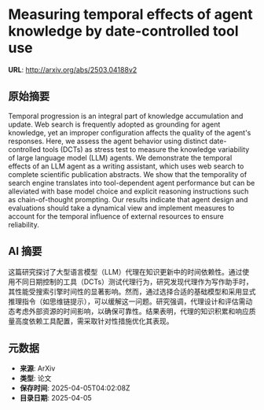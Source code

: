 # Measuring temporal effects of agent knowledge by date-controlled tool use

**URL**: http://arxiv.org/abs/2503.04188v2

## 原始摘要

Temporal progression is an integral part of knowledge accumulation and
update. Web search is frequently adopted as grounding for agent knowledge, yet
an improper configuration affects the quality of the agent's responses. Here,
we assess the agent behavior using distinct date-controlled tools (DCTs) as
stress test to measure the knowledge variability of large language model (LLM)
agents. We demonstrate the temporal effects of an LLM agent as a writing
assistant, which uses web search to complete scientific publication abstracts.
We show that the temporality of search engine translates into tool-dependent
agent performance but can be alleviated with base model choice and explicit
reasoning instructions such as chain-of-thought prompting. Our results indicate
that agent design and evaluations should take a dynamical view and implement
measures to account for the temporal influence of external resources to ensure
reliability.


## AI 摘要

这篇研究探讨了大型语言模型（LLM）代理在知识更新中的时间依赖性。通过使用不同日期控制的工具（DCTs）测试代理行为，研究发现代理作为写作助手时，其性能受搜索引擎时间性的显著影响。然而，通过选择合适的基础模型和采用显式推理指令（如思维链提示），可以缓解这一问题。研究强调，代理设计和评估需动态考虑外部资源的时间影响，以确保可靠性。结果表明，代理的知识积累和响应质量高度依赖工具配置，需采取针对性措施优化其表现。

## 元数据

- **来源**: ArXiv
- **类型**: 论文
- **保存时间**: 2025-04-05T04:02:08Z
- **目录日期**: 2025-04-05

